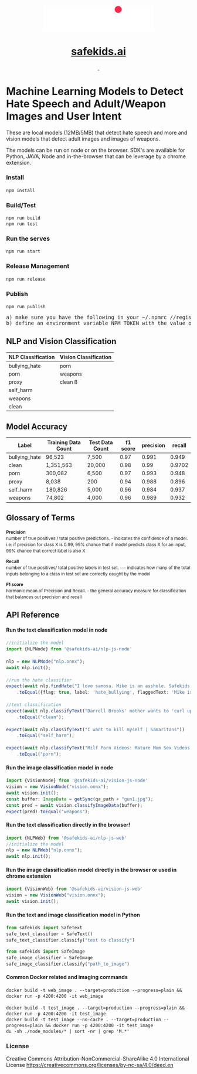 <p align="center">
  <a href="https://safekids.ai">
    <picture>
      <source media="(prefers-color-scheme: dark)" srcset="logo.png">
      <img src="logo.png" style="width:300px;">
    </picture>
    <h1 align="center">safekids.ai</h1>
  </a>
</p>

<p align="center">
  <a aria-label="License" href="https://creativecommons.org/licenses/by-nc-sa/4.0/deed.en">
    <img alt="" src="https://img.shields.io/badge/License-CC_BY--NC--SA_4.0-red?link=href%3D%22https%3A%2F%2Fcreativecommons.org%2Flicenses%2Fby-nc-sa%2F4.0%2Fdeed.en%22">
  </a>
  <a aria-label="NPM" href="https://www.npmjs.com/search?q=%40safekids-ai">
    <img alt="" src="https://img.shields.io/badge/NPM-Published%20Packages-green?link=https%3A%2F%2Fwww.npmjs.com%2Fsearch%3Fq%3D%2540safekids-ai">
  </a>
</p>

# Machine Learning Models to Detect Hate Speech and Adult/Weapon Images and User Intent

These are local models (12MB/5MB) that detect hate speech and more and vision models that detect adult images and images of weapons.

The models can be run on node or on the browser. SDK's are available for Python, JAVA, Node and in-the-browser that can be leverage by a chrome extension.

### Install
```properties
npm install
```

### Build/Test
```properties
npm run build
npm run test
```

### Run the serves
```properties
npm run start
```

### Release Management
```properties
npm run release
```

### Publish
```properties
npm run publish
```

<pre>
a) make sure you have the following in your ~/.npmrc //registry.npmjs.org/:_authToken=${NPM_TOKEN}
b) define an environment variable NPM_TOKEN with the value of the token
</pre>

## NLP and Vision Classification
| NLP Classification | Vision Classification |
| ------------------ |-----------------------|
| bullying_hate      | porn                  |
| porn               | weapons               |
| proxy              | clean   ß             |
| self_harm          |                       |
| weapons            |                       |
| clean              |                       |

## Model Accuracy
| Label | Training Data Count | Test Data Count | f1 score | precision | recall |
|---|---|---|---|---|---|
| bullying_hate | 96,523 | 7,500 | 0.97 | 0.991 | 0.949 |
| clean | 1,351,563 | 20,000 | 0.98 | 0.99 | 0.9702 |
| porn | 300,082 | 6,500 | 0.97 | 0.993 | 0.948 |
| proxy | 8,038 | 200 | 0.94 | 0.988 | 0.896 |
| self_harm | 180,826 | 5,000 | 0.96 | 0.984 | 0.937 |
| weapons | 74,802 | 4,000 | 0.96 | 0.989 | 0.932 |

## Glossary of Terms
<small>
<b>Precision</b><br>
number of true positives / total positive predictions. - indicates the confidence of a model. i.e: if precision for class X is 0.99, 99% chance that if model predicts class X for an input, 99% chance that correct label is also X

<p></p>
<b>Recall</b><br>
number of true positives/ total positive  labels in test set. --- indicates how many of the total inputs belonging to a class in test set are correctly caught by the model

<p></p>
<b>F1 score</b><br>
harmonic mean of Precision and  Recall. - the general accuracy measure for classification that balances out precision and recall
</small>

## API Reference

#### Run the text classification model in node

```typescript
//initialize the model
import {NLPNode} from '@safekids-ai/nlp-js-node'

nlp = new NLPNode("nlp.onnx");
await nlp.init();

//run the hate classifier
expect(await nlp.findHate("I love samosa. Mike is an asshole. Safekids is awesome!"))
    .toEqual({flag: true, label: 'hate_bullying', flaggedText: 'Mike is an asshole.'});

//text classification
expect(await nlp.classifyText("Darrell Brooks' mother wants to 'curl up and die' after verdict | FOX6 News Milwaukee"))
    .toEqual("clean");

expect(await nlp.classifyText("I want to kill myself | Samaritans"))
    .toEqual("self_harm");

expect(await nlp.classifyText("Milf Porn Videos: Mature Mom Sex Videos - RedTube.com"))
    .toEqual("porn");

```
#### Run the image classification model in node

```typescript
import {VisionNode} from '@safekids-ai/vision-js-node'
vision = new VisionNode("vision.onnx");
await vision.init();
const buffer: ImageData = getSync(qa_path + "gun1.jpg");
const pred = await vision.classifyImageData(buffer);
expect(pred).toEqual("weapons");
```

#### Run the text classification directly in the browser!
```typescript
import {NLPWeb} from '@safekids-ai/nlp-js-web'
//initialize the model
nlp = new NLPWeb("nlp.onnx");
await nlp.init();
```
#### Run the image classification model directly in the browser or used in chrome extension

```typescript
import {VisionWeb} from '@safekids-ai/vision-js-web'
vision = new VisionWeb("vision.onnx");
await vision.init();
```

#### Run the text and image classification model in Python
```python
from safekids import SafeText
safe_text_classifier = SafeText()
safe_text_classifier.classify("text to classify")
```

```python
from safekids import SafeImage
safe_image_classifier = SafeImage
safe_image_classifier.classify("path_to_image")
```

#### Common Docker related and imaging commands
```console
docker build -t web_image . --target=production --progress=plain && docker run -p 4200:4200 -it web_image

docker build -t test_image . --target=production --progress=plain && docker run -p 4200:4200 -it test_image
docker build -t test_image --no-cache . --target=production --progress=plain && docker run -p 4200:4200 -it test_image
du -sh ./node_modules/* | sort -nr | grep 'M.*'
```
### License
Creative Commons Attribution-NonCommercial-ShareAlike 4.0 International License
https://creativecommons.org/licenses/by-nc-sa/4.0/deed.en
